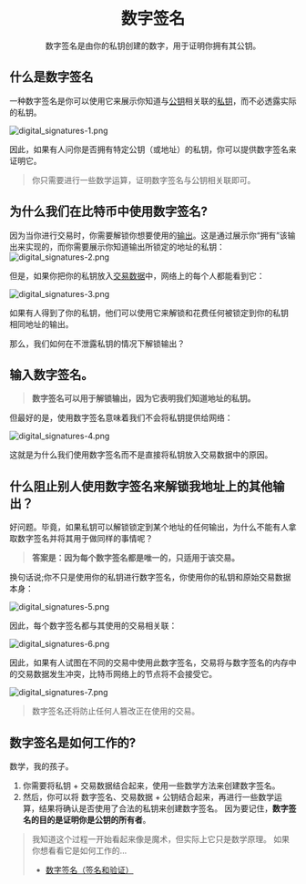 # <center>数字签名</center>
<center>数字签名是由你的私钥创建的数字，用于证明你拥有其公钥。</center>

## 什么是数字签名
一种数字签名是你可以使用它来展示你知道与[公钥](./../../Privatr%20key/Private%20key.md)相关联的[私钥](../Public%20keys.md)，而不必透露实际的私钥。

![digital_signatures-1.png](img/Digital%20Signatures-1%20(1).png)

因此，如果有人问你是否拥有特定公钥（或地址）的私钥，你可以提供数字签名来证明它。

>你只需要进行一些数学运算，证明数字签名与公钥相关联即可。

## 为什么我们在比特币中使用数字签名?
因为当你进行交易时，你需要解锁你想要使用的[输出](../../../3.Transactions/Outputs/Outputs.md)。这是通过展示你“拥有”该输出来实现的，而你需要展示你知道输出所锁定的地址的私钥：
![digital_signatures-2.png](img/Digital%20Signatures-2%20(1).png)

但是，如果你把你的私钥放入[交易数据](../../../../../Technical/Transaction/Transaction%20Data/Transaction%20Data.md)中，网络上的每个人都能看到它：

![digital_signatures-3.png](img/Digital%20Signatures-3%20(1).png)

如果有人得到了你的私钥，他们可以使用它来解锁和花费任何被锁定到你的私钥 相同地址的输出。

那么，我们如何在不泄露私钥的情况下解锁输出？

## 输入数字签名。

>**数字签名可以用于解锁输出，因为它表明我们知道地址的私钥。**

但最好的是，使用数字签名意味着我们不会将私钥提供给网络：

![digital_signatures-4.png](img/Digital%20Signatures-4%20(1).png)

这就是为什么我们使用数字签名而不是直接将私钥放入交易数据中的原因。

## 什么阻止别人使用数字签名来解锁我地址上的其他输出？
好问题。毕竟，如果私钥可以解锁锁定到某个地址的任何输出，为什么不能有人拿取数字签名并将其用于做同样的事情呢？

>**答案是：因为每个数字签名都是唯一的，只适用于该交易。**

换句话说;你不只是使用你的私钥进行数字签名，你使用你的私钥和原始交易数据本身：

![digital_signatures-5.png](img/Digital%20Signatures-5%20(1).png)

因此，每个数字签名都与其使用的交易相关联：

![digital_signatures-6.png](img/Digital%20Signatures-6%20(1).png)

因此，如果有人试图在不同的交易中使用此数字签名，交易将与数字签名的内存中的交易数据发生冲突，比特币网络上的节点将不会接受它。

![digital_signatures-7.png](img/Digital%20Signatures-7%20(1).png)

>数字签名还将防止任何人篡改正在使用的交易。

## 数字签名是如何工作的?
数学，我的孩子。

1. 你需要将私钥 + 交易数据结合起来，使用一些数学方法来创建数字签名。
2. 然后，你可以将 数字签名、交易数据 + 公钥结合起来，再进行一些数学运算，结果将确认是否使用了合法的私钥来创建数字签名。
因为要记住，**数字签名的目的是证明你是公钥的所有者**。

>我知道这个过程一开始看起来像是魔术，但实际上它只是数学原理。
如果你想看看它是如何工作的...
>* [数字签名（签名和验证）](./Signing%20%26%20Verifying/Signing%20%26%20Verifying.md)